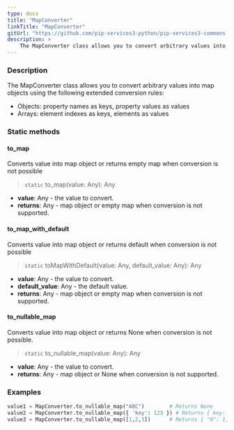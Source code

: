 ```yaml
---
type: docs
title: "MapConverter"
linkTitle: "MapConverter"
gitUrl: "https://github.com/pip-services3-python/pip-services3-commons-python"
description: > 
    The MapConverter class allows you to convert arbitrary values into map objects using extended conversion rules.
---
```


### Description
The MapConverter class allows you to convert arbitrary values into map objects using the following extended conversion rules:

- Objects: property names as keys, property values as values   
- Arrays: element indexes as keys, elements as values

### Static methods

#### to_map
Converts value into map object or returns empty map when conversion is not possible

> `static` to_map(value: Any): Any

- **value**: Any - the value to convert.
- **returns**: Any - map object or empty map when conversion is not supported.

#### to_map_with_default
Converts value into map object or returns default when conversion is not possible

> `static` toMapWithDefault(value: Any, default_value: Any): Any

- **value**: Any - the value to convert.
- **default_value**: Any - the default value.
- **returns**: Any - map object or empty map when conversion is not supported.

#### to_nullable_map
Converts value into map object or returns None when conversion is not possible.

> `static` to_nullable_map(value: Any): Any

- **value**: Any - the value to convert.
- **returns**: Any - map object or None when conversion is not supported.


### Examples

```python
value1 = MapConverter.to_nullable_map("ABC")        # Returns None
value2 = MapConverter.to_nullable_map({ 'key': 123 }) # Returns { key: 123 }
value3 = MapConverter.to_nullable_map([1,2,3])      # Returns { "0": 1, "1": 2, "2": 3 }

```

